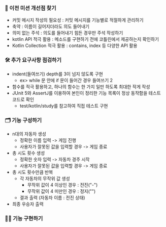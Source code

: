 
### 🥲 이전 미션 개선점 찾기
- 커밋 메시지 작성의 필요성 : 커밋 메시지를 기능별로 적절하게 관리하기
- 축약 : 이름이 길어지더라도 의도 들어내기
- 의미 없는 주석 : 의도를 들어내기 힘든 경우만 주석 작성하기
- kotlin API 적극 활용 : 메소드를 구현하기 전에 코틀린에서 제공하는지 확인하기
- Kotlin Collection 적극 활용 : contains, index 등 다양한 API 활용

### 🛠 추가 요구사항 점검하기
- indent(들여쓰기) depth를 3이 넘지 않도록 구현
  - ex> while 문 안에 if 문이 들어간 경우 들여쓰기 2
- 함수를 적극 활용하고, 하나의 함수는 한 가지 일만 하도록 최대한 작게 작성
- JUnit 5와 AssertJ를 이용하여 본인이 정리한 기능 목록이 정상 동작함을 테스트 코드로 확인
  - test/kotlin/study를 참고하여 직접 테스트 구현

### 🗂 기능 구성하기
- n대의 자동차 생성
    - 정확한 이름 입력 -> 게임 진행
    - 사용자가 잘못된 값을 입력할 경우 -> 게임 종료
- 총 시도 횟수 생성
    - 정확한 숫자 입력 -> 자동차 경주 시작
    - 사용자가 잘못된 값을 입력할 경우 -> 게임 종료
- 총 시도 횟수만큼 반복
    - 각 자동차의 무작위 값 생성
        - 무작위 값이 4 이상인 경우 : 전진("-")
        - 무작위 값이 4 미만인 경우 : 정지("")
    - 결과 출력 (자동차 이름 : 전진 상태)
- 최종 우승자 출력

### 🧑‍💻 기능 구현하기